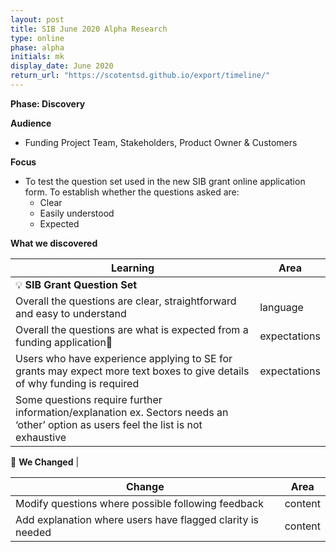```yaml
---
layout: post
title: SIB June 2020 Alpha Research
type: online
phase: alpha
initials: mk
display_date: June 2020
return_url: "https://scotentsd.github.io/export/timeline/"
---
```


**Phase: Discovery**

**Audience**
- Funding Project Team, Stakeholders, Product Owner & Customers

**Focus**
- To test the question set used in the new SIB grant online application form. To establish whether the questions asked are:
   - Clear
   - Easily understood
   - Expected


**What we discovered**

Learning | Area
--- | ---
💡  **SIB Grant Question Set** |
Overall the questions are clear, straightforward and easy to understand | language
Overall the questions are what is expected from a funding application| expectations
Users who have experience applying to SE for grants may expect more text boxes to give details of why funding is required | expectations
Some questions require further information/explanation ex. Sectors needs an ‘other’ option as users feel the list is not exhaustive |


🧰 **We Changed** |  

Change | Area
--- | ---
Modify questions where possible following feedback | content
Add explanation where users have flagged clarity is needed | content


<!--more-->
